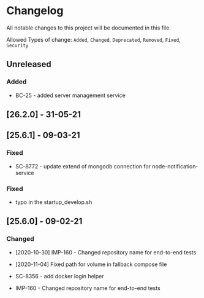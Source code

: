 # Changelog

All notable changes to this project will be documented in this file.


Allowed Types of change: `Added`, `Changed`, `Deprecated`, `Removed`, `Fixed`, `Security`

## Unreleased 

### Added

- BC-25  - added server management service

## [26.2.0] - 31-05-21

## [25.6.1] - 09-03-21

### Fixed

- SC-8772 - update extend of mongodb connection for node-notification-service


### Fixed
- typo in the startup_develop.sh

## [25.6.0] - 09-02-21

### Changed
- [2020-10-30] IMP-160 - Changed repository name for end-to-end tests
- [2020-11-04] Fixed path for volume in fallback compose file

- SC-8356 - add docker login helper
- IMP-160 - Changed repository name for end-to-end tests
